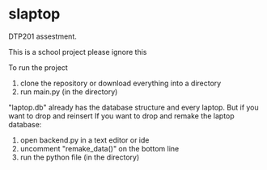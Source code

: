 # slaptop
DTP201 assestment.

This is a school project please ignore this

To run the project
1. clone the repository or download everything into a directory
2. run main.py (in the directory)

"laptop.db" already has the database structure and every laptop. But if you want to drop and reinsert 
If you want to drop and remake the laptop database:
1. open backend.py in a text editor or ide
2. uncomment "remake_data()" on the bottom line
3. run the python file (in the directory)
